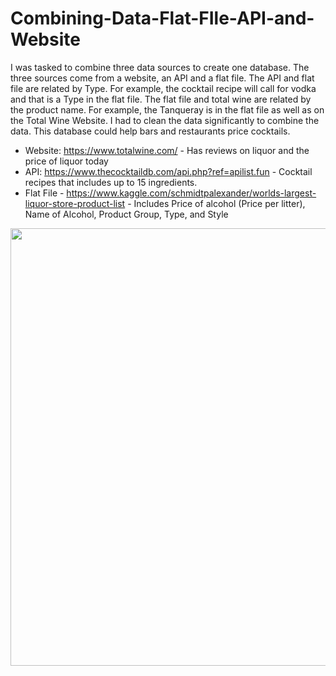 # Combining-Data-Flat-FIle-API-and-Website
I was tasked to combine three data sources to create one database. The three sources come from a website, an API and a flat file. The API and flat file are related by Type. For example, the cocktail recipe will call for vodka and that is a Type in the flat file. The flat file and total wine are related by the product name. For example, the Tanqueray is in the flat file as well as on the Total Wine Website. I had to clean the data significantly to combine the data. This database could help bars and restaurants price cocktails. 

-	Website: https://www.totalwine.com/ - Has reviews on liquor and the price of liquor today
- API: https://www.thecocktaildb.com/api.php?ref=apilist.fun - Cocktail recipes that includes up to 15 ingredients. 
-	Flat File - https://www.kaggle.com/schmidtpalexander/worlds-largest-liquor-store-product-list - Includes Price of alcohol (Price per litter),	Name of Alcohol,	Product Group,	Type, and Style

<p align="center"> 
  <img src="https://user-images.githubusercontent.com/54515596/107891310-610ff780-6ee3-11eb-8dd0-6b3bee8e5553.png" width ="700">
</p>
